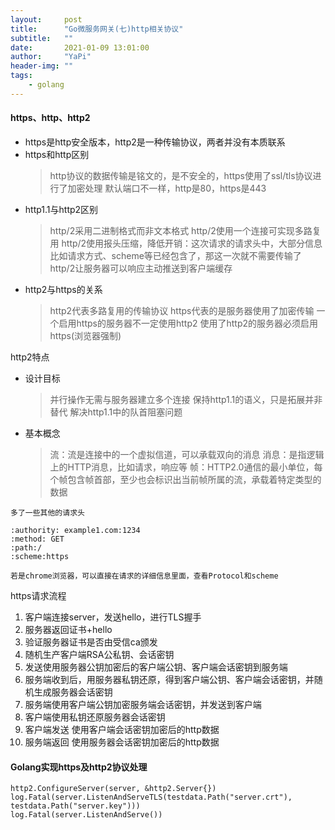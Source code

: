 ```yaml
---
layout:     post
title:      "Go微服务网关(七)http相关协议"
subtitle:   ""
date:       2021-01-09 13:01:00
author:     "YaPi"
header-img: ""
tags:
    - golang
---
```

#### https、http、http2

- https是http安全版本，http2是一种传输协议，两者并没有本质联系
- https和http区别
  > http协议的数据传输是铭文的，是不安全的，https使用了ssl/tls协议进行了加密处理
  > 默认端口不一样，http是80，https是443
- http1.1与http2区别
  > http/2采用二进制格式而非文本格式
  > http/2使用一个连接可实现多路复用
  > http/2使用报头压缩，降低开销：这次请求的请求头中，大部分信息比如请求方式、scheme等已经包含了，那这一次就不需要传输了
  > http/2让服务器可以响应主动推送到客户端缓存
- http2与https的关系
  > http2代表多路复用的传输协议
  > https代表的是服务器使用了加密传输
  > 一个启用https的服务器不一定使用http2
  > 使用了http2的服务器必须启用https(浏览器强制)


http2特点

- 设计目标
  > 并行操作无需与服务器建立多个连接
  > 保持http1.1的语义，只是拓展并非替代
  > 解决http1.1中的队首阻塞问题
- 基本概念
  > 流：流是连接中的一个虚拟信道，可以承载双向的消息
  > 消息：是指逻辑上的HTTP消息，比如请求，响应等
  > 帧：HTTP2.0通信的最小单位，每个帧包含帧首部，至少也会标识出当前帧所属的流，承载着特定类型的数据



```text
多了一些其他的请求头

:authority: example1.com:1234
:method: GET
:path:/
:scheme:https

若是chrome浏览器，可以直接在请求的详细信息里面，查看Protocol和scheme
```


https请求流程

1. 客户端连接server，发送hello，进行TLS握手
2. 服务器返回证书+hello
3. 验证服务器证书是否由受信ca颁发
4. 随机生产客户端RSA公私钥、会话密钥
5. 发送使用服务器公钥加密后的客户端公钥、客户端会话密钥到服务端
6. 服务端收到后，用服务器私钥还原，得到客户端公钥、客户端会话密钥，并随机生成服务器会话密钥
7. 服务端使用客户端公钥加密服务端会话密钥，并发送到客户端
8. 客户端使用私钥还原服务器会话密钥
9. 客户端发送 使用客户端会话密钥加密后的http数据
10. 服务端返回 使用服务器会话密钥加密后的http数据


#### Golang实现https及http2协议处理

```text
http2.ConfigureServer(server, &http2.Server{})
log.Fatal(server.ListenAndServeTLS(testdata.Path("server.crt"), testdata.Path("server.key")))
log.Fatal(server.ListenAndServe())
```